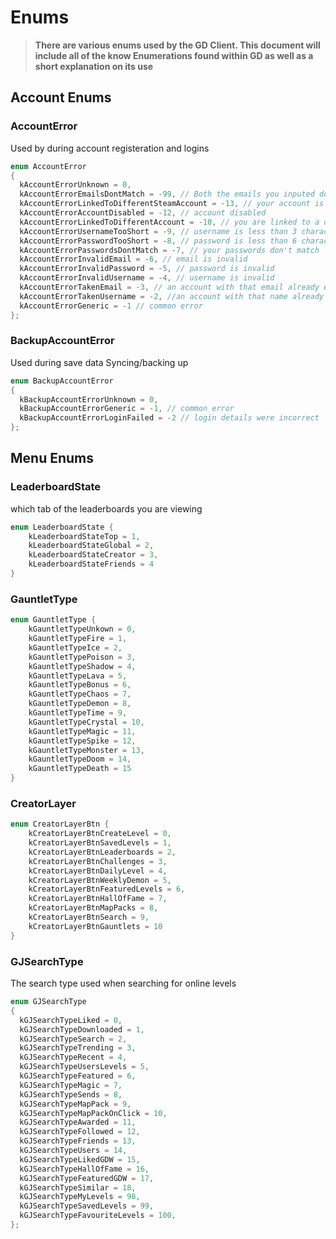 # Enums

> **There are various enums used by the GD Client. This document will include all of the know Enumerations found within GD as well as a short explanation on its use**

## Account Enums

### AccountError

Used by during account registeration and logins

```cpp
enum AccountError
{
  kAccountErrorUnknown = 0,
  kAccountErrorEmailsDontMatch = -99, // Both the emails you inputed do not match 
  kAccountErrorLinkedToDifferentSteamAccount = -13, // your account is linked to a different steam account
  kAccountErrorAccountDisabled = -12, // account disabled
  kAccountErrorLinkedToDifferentAccount = -10, // you are linked to a different account
  kAccountErrorUsernameTooShort = -9, // username is less than 3 characters
  kAccountErrorPasswordTooShort = -8, // password is less than 6 characters
  kAccountErrorPasswordsDontMatch = -7, // your passwords don't match
  kAccountErrorInvalidEmail = -6, // email is invalid
  kAccountErrorInvalidPassword = -5, // password is invalid
  kAccountErrorInvalidUsername = -4, // username is invalid
  kAccountErrorTakenEmail = -3, // an account with that email already exists
  kAccountErrorTakenUsername = -2, //an account with that name already exists
  kAccountErrorGeneric = -1 // common error
};
```

### BackupAccountError

Used during save data Syncing/backing up

```cpp
enum BackupAccountError
{
  kBackupAccountErrorUnknown = 0,
  kBackupAccountErrorGeneric = -1, // common error
  kBackupAccountErrorLoginFailed = -2 // login details were incorrect
};
```

## Menu Enums

### LeaderboardState

which tab of the leaderboards you are viewing

```cpp
enum LeaderboardState {
    kLeaderboardStateTop = 1,
    kLeaderboardStateGlobal = 2,
    kLeaderboardStateCreator = 3,
    kLeaderboardStateFriends = 4
}
```

### GauntletType

```cpp
enum GauntletType {
    kGauntletTypeUnkown = 0,
    kGauntletTypeFire = 1,
    kGauntletTypeIce = 2,
    kGauntletTypePoison = 3,
    kGauntletTypeShadow = 4,
    kGauntletTypeLava = 5,
    kGauntletTypeBonus = 6,
    kGauntletTypeChaos = 7,
    kGauntletTypeDemon = 8,
    kGauntletTypeTime = 9,
    kGauntletTypeCrystal = 10,
    kGauntletTypeMagic = 11,
    kGauntletTypeSpike = 12,
    kGauntletTypeMonster = 13,
    kGauntletTypeDoom = 14,
    kGauntletTypeDeath = 15
}
```

### CreatorLayer

```cpp
enum CreatorLayerBtn {
    kCreatorLayerBtnCreateLevel = 0,
    kCreatorLayerBtnSavedLevels = 1,
    kCreatorLayerBtnLeaderboards = 2,
    kCreatorLayerBtnChallenges = 3,
    kCreatorLayerBtnDailyLevel = 4,
    kCreatorLayerBtnWeeklyDemon = 5,
    kCreatorLayerBtnFeaturedLevels = 6,
    kCreatorLayerBtnHallOfFame = 7,
    kCreatorLayerBtnMapPacks = 8,
    kCreatorLayerBtnSearch = 9,
    kCreatorLayerBtnGauntlets = 10
}
```

### GJSearchType

The search type used when searching for online levels

```cpp
enum GJSearchType
{
  kGJSearchTypeLiked = 0,
  kGJSearchTypeDownloaded = 1,
  kGJSearchTypeSearch = 2,
  kGJSearchTypeTrending = 3,
  kGJSearchTypeRecent = 4,
  kGJSearchTypeUsersLevels = 5,
  kGJSearchTypeFeatured = 6,
  kGJSearchTypeMagic = 7,
  kGJSearchTypeSends = 8,
  kGJSearchTypeMapPack = 9,
  kGJSearchTypeMapPackOnClick = 10,
  kGJSearchTypeAwarded = 11,
  kGJSearchTypeFollowed = 12,
  kGJSearchTypeFriends = 13,
  kGJSearchTypeUsers = 14,
  kGJSearchTypeLikedGDW = 15,
  kGJSearchTypeHallOfFame = 16,
  kGJSearchTypeFeaturedGDW = 17,
  kGJSearchTypeSimilar = 18,
  kGJSearchTypeMyLevels = 98,
  kGJSearchTypeSavedLevels = 99,
  kGJSearchTypeFavouriteLevels = 100,
};
```